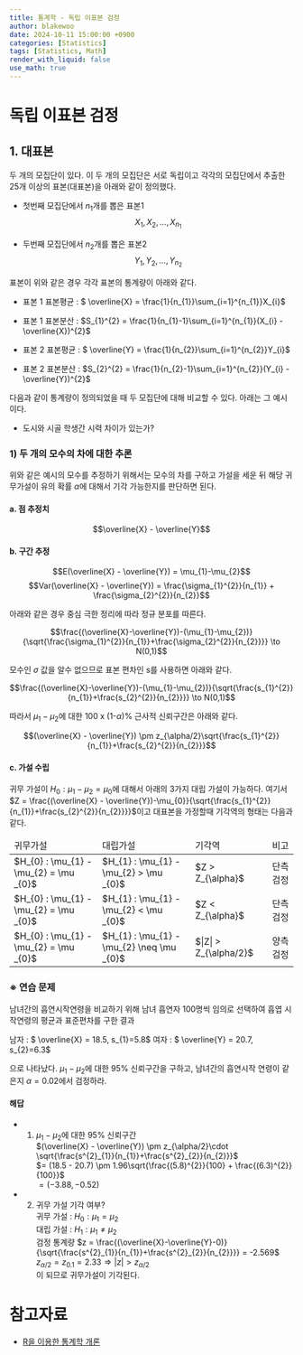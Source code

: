 ```yaml
---
title: 통계학 - 독립 이표본 검정
author: blakewoo
date: 2024-10-11 15:00:00 +0900
categories: [Statistics]
tags: [Statistics, Math]
render_with_liquid: false
use_math: true
---
```


# 독립 이표본 검정

## 1. 대표본
두 개의 모집단이 있다. 이 두 개의 모집단은 서로 독립이고 각각의 모집단에서 추출한 25개 이상의 표본(대표본)을 아래와 같이
정의했다.

- 첫번째 모집단에서 $n_{1}$개를 뽑은 표본1 
  $$X_{1},X_{2},...,X_{n_{1}}$$

- 두번째 모집단에서 $n_{2}$개를 뽑은 표본2 
  $$Y_{1},Y_{2},...,Y_{n_{2}}$$

표본이 위와 같은 경우 각각 표본의 통계량이 아래와 같다.

- 표본 1 표본평균 : $ \overline{X} = \frac{1}{n_{1}}\sum_{i=1}^{n_{1}}X_{i}$
- 표본 1 표본분산 : $S_{1}^{2} = \frac{1}{n_{1}-1}\sum_{i=1}^{n_{1}}(X_{i} - \overline{X})^{2}$

- 표본 2 표본평균 : $ \overline{Y} = \frac{1}{n_{2}}\sum_{i=1}^{n_{2}}Y_{i}$
- 표본 2 표본분산 : $S_{2}^{2} = \frac{1}{n_{2}-1}\sum_{i=1}^{n_{2}}(Y_{i} - \overline{Y})^{2}$

다음과 같이 통계량이 정의되었을 때 두 모집단에 대해 비교할 수 있다.
아래는 그 예시이다.

- 도시와 시골 학생간 시력 차이가 있는가?

### 1) 두 개의 모수의 차에 대한 추론
위와 같은 예시의 모수를 추정하기 위해서는 모수의 차를 구하고 가설을 세운 뒤
해당 귀무가설이 유의 확률 $\alpha$에 대해서 기각 가능한지를 판단하면 된다.

#### a. 점 추정치
$$\overline{X} - \overline{Y}$$

#### b. 구간 추정
$$E(\overline{X} - \overline{Y}) = \mu_{1}-\mu_{2}$$
$$Var(\overline{X} - \overline{Y}) = \frac{\sigma_{1}^{2}}{n_{1}} + \frac{\sigma_{2}^{2}}{n_{2}}$$

아래와 같은 경우 중심 극한 정리에 따라 정규 분포를 따른다.

$$\frac{(\overline{X}-\overline{Y})-(\mu_{1}-\mu_{2})}{\sqrt{\frac{\sigma_{1}^{2}}{n_{1}}+\frac{\sigma_{2}^{2}}{n_{2}}}} \to N(0,1)$$

모수인 $\sigma$ 값을 알수 없으므로 표본 편차인 s를 사용하면 아래와 같다.

$$\frac{(\overline{X}-\overline{Y})-(\mu_{1}-\mu_{2})}{\sqrt{\frac{s_{1}^{2}}{n_{1}}+\frac{s_{2}^{2}}{n_{2}}}} \to N(0,1)$$

따라서 $\mu_{1}-\mu_{2}$에 대한 100 x (1-$\alpha$)% 근사적 신뢰구간은 아래와 같다.

$$(\overline{X} - \overline{Y}) \pm z_{\alpha/2}\sqrt{\frac{s_{1}^{2}}{n_{1}}+\frac{s_{2}^{2}}{n_{2}}}$$


#### c. 가설 수립
귀무 가설이 $H_{0} : \mu_{1} - \mu_{2} = \mu_{0}$에 대해서 아래의 3가지 대립 가설이 가능하다.
여기서 $Z = \frac{(\overline{X} - \overline{Y})-\mu_{0}}{\sqrt{\frac{s_{1}^{2}}{n_{1}}+\frac{s_{2}^{2}}{n_{2}}}}$이고 대표본을 가정할때 기각역의 형태는 다음과 같다.

<table>
<thead>
<tr>
<td>귀무가설</td><td>대립가설</td><td>기각역</td><td>비고</td>
</tr>
</thead>
<tbody>
<tr>
<td>$H_{0} : \mu_{1} - \mu_{2} = \mu _{0}$</td><td>$H_{1} : \mu_{1} - \mu_{2} > \mu _{0}$</td><td>$Z > Z_{\alpha}$</td><td>단측검정</td>
</tr>
<tr>
<td>$H_{0} : \mu_{1} - \mu_{2} = \mu _{0}$</td><td>$H_{1} : \mu_{1} - \mu_{2} < \mu _{0}$</td><td>$Z < Z_{\alpha}$</td><td>단측검정</td>
</tr>
<tr>
<td>$H_{0} : \mu_{1} - \mu_{2} = \mu _{0}$</td><td>$H_{1} : \mu_{1} - \mu_{2} \neq \mu _{0}$</td><td>$|Z| > Z_{\alpha/2}$</td><td>양측검정</td>
</tr>
</tbody>
</table>

### ※ 연습 문제
남녀간의 흡연시작연령을 비교하기 위해 남녀 흡연자 100명씩 임의로 선택하여 흡엽 시작연령의 평균과 표준편차를 구한 결과

남자 : $ \overline{X} = 18.5, s_{1}=5.8$
여자 : $ \overline{Y} = 20.7, s_{2}=6.3$

으로 나타났다. $\mu_{1} - \mu_{2}$에 대한 95% 신뢰구간을 구하고, 남녀간의 흡연시작 연령이 같은지 $\alpha=0.02$에서 검정하라.

#### 해답
- 1. $\mu_{1} - \mu_{2}$에 대한 95% 신뢰구간   
  $(\overline{X} - \overline{Y}) \pm z_{\alpha/2}\cdot \sqrt{\frac{s^{2}_{1}}{n_{1}}+\frac{s^{2}_{2}}{n_{2}}}$    
  $= (18.5 - 20.7) \pm 1.96\sqrt{\frac{(5.8)^{2}}{100} + \frac{(6.3)^{2}}{100}}$      
  $= (-3.88,-0.52)$

- 2. 귀무 가설 기각 여부?    
  귀무 가설 : $H_{0} : \mu_{1} = \mu_{2}$   
  대립 가설 : $H_{1} : \mu_{1} \neq \mu_{2}$       
  검정 통계량 $z = \frac{(\overline{X}-\overline{Y}-0)}{\sqrt{\frac{s^{2}_{1}}{n_{1}}+\frac{s^{2}_{2}}{n_{2}}}} = -2.569$   
  $z_{\alpha/2} = z_{0.1} = 2.33 \Rightarrow |z| > z_{\alpha/2}$   
  이 되므로 귀무가설이 기각된다.   
     

# 참고자료
- [R을 이용한 통계학 개론](https://www.kmooc.kr/view/course/detail/5086?tm=20240914182522)
